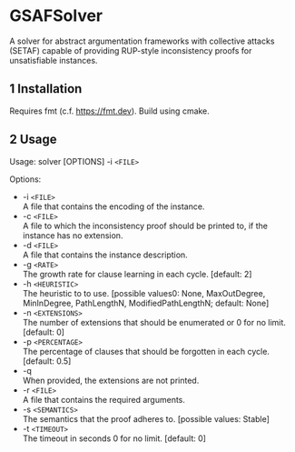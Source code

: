 # GSAFSolver

A solver for abstract argumentation frameworks with collective attacks (SETAF) capable of providing RUP-style inconsistency proofs for unsatisfiable instances.

## 1 Installation

Requires fmt (c.f. https://fmt.dev). Build using cmake.

## 2 Usage 

Usage: solver [OPTIONS] -i `<FILE>`

Options:
  * -i `<FILE>`\
     A file that contains the encoding of the instance. 
  * -c `<FILE>`\
     A file to which the inconsistency proof should be printed to, if the instance has no extension.
  * -d `<FILE>`\
     A file that contains the instance description.
  * -g `<RATE>`\
     The growth rate for clause learning in each cycle. [default: 2]              
  * -h `<HEURISTIC>`\
     The heuristic to to use. [possible values0: None, MaxOutDegree, MinInDegree, PathLengthN, ModifiedPathLengthN; default: None]
  * -n `<EXTENSIONS>`\
     The number of extensions that should be enumerated or 0 for no limit. [default: 0]          
  * -p `<PERCENTAGE>`\
     The percentage of clauses that should be forgotten in each cycle. [default: 0.5]       
  * -q\
     When provided, the extensions are not printed.
  * -r `<FILE>`\
     A file that contains the required arguments.           
  * -s `<SEMANTICS>`\
     The semantics that the proof adheres to. [possible values: Stable]     
  * -t `<TIMEOUT>`\
     The timeout in seconds 0 for no limit. [default: 0]
